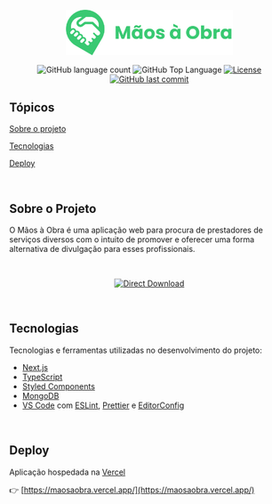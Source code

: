 <p align="center">
   <img src="./.github/logo.svg" alt="Move It" width="300"/>
</p>


<p align="center">
  <img alt="GitHub language count" src="https://img.shields.io/github/languages/count/luansilvae/maosaobra?color=39C972&style=flat-square">
  <img alt="GitHub Top Language" src="https://img.shields.io/github/languages/top/luansilvae/maosaobra?color=39C972&style=flat-square">
  <a href="https://opensource.org/licenses/MIT">
    <img alt="License" src="https://img.shields.io/badge/license-MIT-39C972?style=flat-square">
  </a>
  <a href="https://github.com/luansilvae/maosaobra/commits/master">
    <img alt="GitHub last commit" src="https://img.shields.io/github/last-commit/luansilvae/maosaobra?color=39C972&style=flat-square">
  </a>
</p>

## Tópicos 

[Sobre o projeto](#sobre-o-projeto)

[Tecnologias](#tecnologias)

[Deploy](#deploy)

<br>

## Sobre o Projeto

O Mãos à Obra é uma aplicação web para procura de prestadores de serviços diversos com o intuito de promover e oferecer uma forma alternativa de divulgação para esses profissionais.

<br>

<p align="center">
    <a title="figma" href="https://www.figma.com/file/XvgdM6gm7e45TRPkrE86hq/M%C3%A3os-%C3%A0-Obra?node-id=444%3A7">
        <img alt="Direct Download" src="https://img.shields.io/badge/Ver layout no figma-39C972?style=for-the-badge&logo=figma&logoColor=white" width="250px" />
    </a>
</p>

<br>

## Tecnologias

Tecnologias e ferramentas utilizadas no desenvolvimento do projeto:

- [Next.js](https://nextjs.org/)
- [TypeScript](https://www.typescriptlang.org/)
- [Styled Components](https://styled-components.com/)
- [MongoDB](https://www.mongodb.com/cloud/atlas)
- [VS Code](https://code.visualstudio.com/) com [ESLint](https://eslint.org/), [Prettier](https://prettier.io/) e [EditorConfig](https://editorconfig.org/)

<br>

## Deploy

Aplicação hospedada na [Vercel](https://vercel.com)  

👉 [https://maosaobra.vercel.app/](https://maosaobra.vercel.app/)